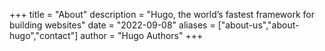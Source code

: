 +++
title = "About"
description = "Hugo, the world’s fastest framework for building websites"
date = "2022-09-08"
aliases = ["about-us","about-hugo","contact"]
author = "Hugo Authors"
+++



